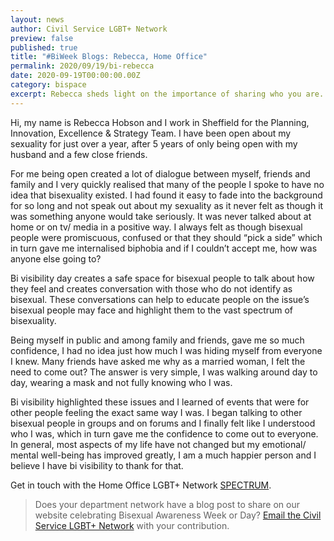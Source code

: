 ```yaml
---
layout: news
author: Civil Service LGBT+ Network
preview: false
published: true
title: "#BiWeek Blogs: Rebecca, Home Office"
permalink: 2020/09/19/bi-rebecca
date: 2020-09-19T00:00:00.00Z
category: bispace
excerpt: Rebecca sheds light on the importance of sharing who you are.
---
```


Hi, my name is Rebecca Hobson and I work in Sheffield for the Planning, Innovation, Excellence & Strategy Team. I have been open about my sexuality for just over a year, after 5 years of only being open with my husband and a few close friends. 

For me being open created a lot of dialogue between myself, friends and family and I very quickly realised that many of the people I spoke to have no idea that bisexuality existed. I had found it easy to fade into the background for so long and not speak out about my sexuality as it never felt as though it was something anyone would take seriously. It was never talked about at home or on tv/ media in a positive way. I always felt as though bisexual people were promiscuous, confused or that they should “pick a side” which in turn gave me internalised biphobia and if I couldn’t accept me, how was anyone else going to? 

Bi visibility day creates a safe space for bisexual people to talk about how they feel and creates conversation with those who do not identify as bisexual. These conversations can help to educate people on the issue’s bisexual people may face and highlight them to the vast spectrum of bisexuality.  

Being myself in public and among family and friends, gave me so much confidence, I had no idea just how much I was hiding myself from everyone I knew. Many friends have asked me why as a married woman, I felt the need to come out? The answer is very simple, I was walking around day to day, wearing a mask and not fully knowing who I was. 

Bi visibility highlighted these issues and I learned of events that were for other people feeling the exact same way I was. I began talking to other bisexual people in groups and on forums and I finally felt like I understood who I was, which in turn gave me the confidence to come out to everyone. In general, most aspects of my life have not changed but my emotional/ mental well-being has improved greatly, I am a much happier person and I believe I have bi visibility to thank for that.

Get in touch with the Home Office LGBT+ Network [SPECTRUM](mailto:spectrum@homeoffice.gov.uk).

> Does your department network have a blog post to share on our website celebrating Bisexual Awareness Week or Day? [Email the Civil Service LGBT+ Network](mailto:info@civilservice.lgbt) with your contribution.
